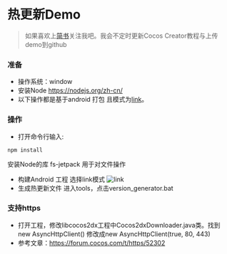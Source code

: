 # 热更新Demo
> 如果喜欢上[简书](https://www.jianshu.com/u/33b882c6c780)关注我吧。我会不定时更新Cocos Creator教程与上传demo到github

### 准备
* 操作系统：window
* 安装Node https://nodejs.org/zh-cn/
* 以下操作都是基于android 打包 且模式为[link](https://docs.cocos.com/creator/manual/zh/publish/publish-native.html?h=link)。
### 操作
* 打开命令行输入:
~~~
npm install
~~~
安装Node的库 fs-jetpack 用于对文件操作

* 构建Android 工程 选择link模式
![link](https://upload-images.jianshu.io/upload_images/2315803-f28aec8ccdff1858.png?imageMogr2/auto-orient/strip%7CimageView2/2/w/1240)
* 生成热更新文件
进入tools，点击version_generator.bat 

### 支持https
* 打开工程，修改libcocos2dx工程中Cocos2dxDownloader.java类。找到new AsyncHttpClient() 修改成new AsyncHttpClient(true, 80, 443)
* 参考文章：https://forum.cocos.com/t/https/52302

